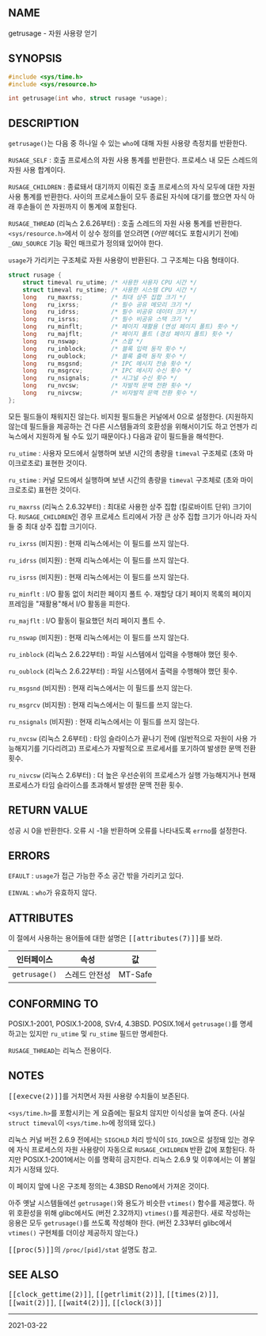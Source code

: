 ## NAME

getrusage - 자원 사용량 얻기

## SYNOPSIS

```c
#include <sys/time.h>
#include <sys/resource.h>

int getrusage(int who, struct rusage *usage);
```

## DESCRIPTION

`getrusage()`는 다음 중 하나일 수 있는 `who`에 대해 자원 사용량 측정치를 반환한다.

`RUSAGE_SELF`
:   호출 프로세스의 자원 사용 통계를 반환한다. 프로세스 내 모든 스레드의 자원 사용 합계이다.

`RUSAGE_CHILDREN`
:   종료돼서 대기까지 이뤄진 호출 프로세스의 자식 모두에 대한 자원 사용 통계를 반환한다. 사이의 프로세스들이 모두 종료된 자식에 대기를 했으면 자식 아래 후손들이 쓴 자원까지 이 통계에 포함된다.

`RUSAGE_THREAD` (리눅스 2.6.26부터)
:   호출 스레드의 자원 사용 통계를 반환한다. `<sys/resource.h>`에서 이 상수 정의를 얻으려면 (*어떤* 헤더도 포함시키기 전에) `_GNU_SOURCE` 기능 확인 매크로가 정의돼 있어야 한다.

`usage`가 가리키는 구조체로 자원 사용량이 반환된다. 그 구조체는 다음 형태이다.

```c
struct rusage {
    struct timeval ru_utime; /* 사용한 사용자 CPU 시간 */
    struct timeval ru_stime; /* 사용한 시스템 CPU 시간 */
    long   ru_maxrss;        /* 최대 상주 집합 크기 */
    long   ru_ixrss;         /* 필수 공유 메모리 크기 */
    long   ru_idrss;         /* 필수 비공유 데이터 크기 */
    long   ru_isrss;         /* 필수 비공유 스택 크기 */
    long   ru_minflt;        /* 페이지 재활용 (연성 페이지 폴트) 횟수 */
    long   ru_majflt;        /* 페이지 폴트 (경성 페이지 폴트) 횟수 */
    long   ru_nswap;         /* 스왑 */
    long   ru_inblock;       /* 블록 입력 동작 횟수 */
    long   ru_oublock;       /* 블록 출력 동작 횟수 */
    long   ru_msgsnd;        /* IPC 메시지 전송 횟수 */
    long   ru_msgrcv;        /* IPC 메시지 수신 횟수 */
    long   ru_nsignals;      /* 시그널 수신 횟수 */
    long   ru_nvcsw;         /* 자발적 문맥 전환 횟수 */
    long   ru_nivcsw;        /* 비자발적 문맥 전환 횟수 */
};
```

모든 필드들이 채워지진 않는다. 비지원 필드들은 커널에서 0으로 설정한다. (지원하지 않는데 필드들을 제공하는 건 다른 시스템들과의 호환성을 위해서이기도 하고 언젠가 리눅스에서 지원하게 될 수도 있기 때문이다.) 다음과 같이 필드들을 해석한다.

`ru_utime`
:   사용자 모드에서 실행하며 보낸 시간의 총량을 `timeval` 구조체로 (초와 마이크로초로) 표현한 것이다.

`ru_stime`
:   커널 모드에서 실행하며 보낸 시간의 총량을 `timeval` 구조체로 (초와 마이크로초로) 표현한 것이다.

`ru_maxrss` (리눅스 2.6.32부터)
:   최대로 사용한 상주 집합 (킬로바이트 단위) 크기이다. `RUSAGE_CHILDREN`인 경우 프로세스 트리에서 가장 큰 상주 집합 크기가 아니라 자식들 중 최대 상주 집합 크기이다.

`ru_ixrss` (비지원)
:   현재 리눅스에서는 이 필드를 쓰지 않는다.

`ru_idrss` (비지원)
:   현재 리눅스에서는 이 필드를 쓰지 않는다.

`ru_isrss` (비지원)
:   현재 리눅스에서는 이 필드를 쓰지 않는다.

`ru_minflt`
:   I/O 활동 없이 처리한 페이지 폴트 수. 재할당 대기 페이지 목록의 페이지 프레임을 "재활용"해서 I/O 활동을 피한다.

`ru_majflt`
:   I/O 활동이 필요했던 처리 페이지 폴트 수.

`ru_nswap` (비지원)
:   현재 리눅스에서는 이 필드를 쓰지 않는다.

`ru_inblock` (리눅스 2.6.22부터)
:   파일 시스템에서 입력을 수행해야 했던 횟수.

`ru_oublock` (리눅스 2.6.22부터)
:   파일 시스템에서 출력을 수행해야 했던 횟수.

`ru_msgsnd` (비지원)
:   현재 리눅스에서는 이 필드를 쓰지 않는다.

`ru_msgrcv` (비지원)
:   현재 리눅스에서는 이 필드를 쓰지 않는다.

`ru_nsignals` (비지원)
:   현재 리눅스에서는 이 필드를 쓰지 않는다.

`ru_nvcsw` (리눅스 2.6부터)
:   타임 슬라이스가 끝나기 전에 (일반적으로 자원이 사용 가능해지기를 기다리려고) 프로세스가 자발적으로 프로세서를 포기하여 발생한 문맥 전환 횟수.

`ru_nivcsw` (리눅스 2.6부터)
:   더 높은 우선순위의 프로세스가 실행 가능해지거나 현재 프로세스가 타임 슬라이스를 초과해서 발생한 문맥 전환 횟수.

## RETURN VALUE

성공 시 0을 반환한다. 오류 시 -1을 반환하며 오류를 나타내도록 `errno`를 설정한다.

## ERRORS

`EFAULT`
:   `usage`가 접근 가능한 주소 공간 밖을 가리키고 있다.

`EINVAL`
:   `who`가 유효하지 않다.

## ATTRIBUTES

이 절에서 사용하는 용어들에 대한 설명은 <tt>[[attributes(7)]]</tt>를 보라.

| 인터페이스 | 속성 | 값 |
| --- | --- | --- |
| `getrusage()` | 스레드 안전성 | MT-Safe |

## CONFORMING TO

POSIX.1-2001, POSIX.1-2008, SVr4, 4.3BSD. POSIX.1에서 `getrusage()`를 명세하고는 있지만 `ru_utime` 및 `ru_stime` 필드만 명세한다.

`RUSAGE_THREAD`는 리눅스 전용이다.

## NOTES

<tt>[[execve(2)]]</tt>를 거치면서 자원 사용량 수치들이 보존된다.

`<sys/time.h>`를 포함시키는 게 요즘에는 필요치 않지만 이식성을 높여 준다. (사실 `struct timeval`이 `<sys/time.h>`에 정의돼 있다.)

리눅스 커널 버전 2.6.9 전에서는 `SIGCHLD` 처리 방식이 `SIG_IGN`으로 설정돼 있는 경우에 자식 프로세스의 자원 사용량이 자동으로 `RUSAGE_CHILDREN` 반환 값에 포함된다. 하지만 POSIX.1-2001에서는 이를 명확히 금지한다. 리눅스 2.6.9 및 이후에서는 이 불일치가 시정돼 있다.

이 페이지 앞에 나온 구조체 정의는 4.3BSD Reno에서 가져온 것이다.

아주 옛날 시스템들에선 `getrusage()`와 용도가 비슷한 `vtimes()` 함수를 제공했다. 하위 호환성을 위해 glibc에서도 (버전 2.32까지) `vtimes()`를 제공한다. 새로 작성하는 응용은 모두 `getrusage()`를 쓰도록 작성해야 한다. (버전 2.33부터 glibc에서 `vtimes()` 구현체를 더이상 제공하지 않는다.)

<tt>[[proc(5)]]</tt>의 `/proc/[pid]/stat` 설명도 참고.

## SEE ALSO

<tt>[[clock_gettime(2)]]</tt>, <tt>[[getrlimit(2)]]</tt>, <tt>[[times(2)]]</tt>, <tt>[[wait(2)]]</tt>, <tt>[[wait4(2)]]</tt>, <tt>[[clock(3)]]</tt>

----

2021-03-22
